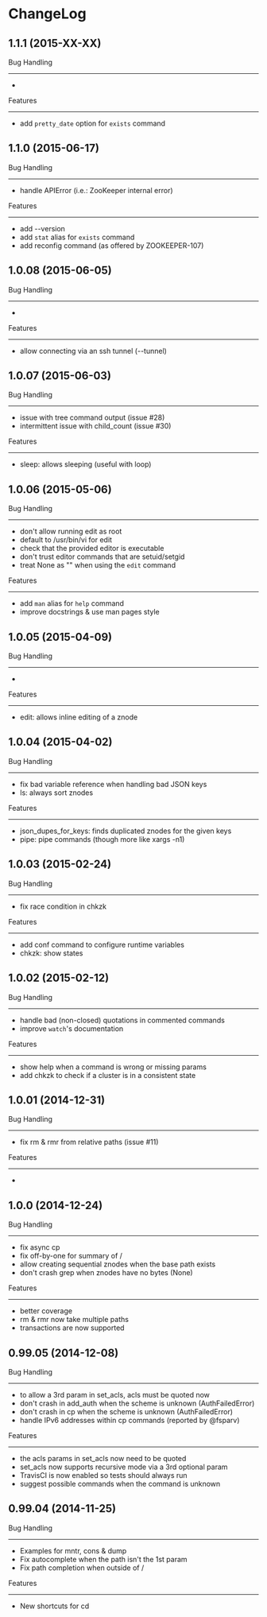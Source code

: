 ChangeLog
=========

1.1.1 (2015-XX-XX)
--------------------

Bug Handling
************
-

Features
********
- add `pretty_date` option for `exists` command

1.1.0 (2015-06-17)
--------------------

Bug Handling
************
- handle APIError (i.e.: ZooKeeper internal error)

Features
********
- add --version
- add `stat` alias for `exists` command
- add reconfig command (as offered by ZOOKEEPER-107)

1.0.08 (2015-06-05)
--------------------

Bug Handling
************
-

Features
********
- allow connecting via an ssh tunnel (--tunnel)

1.0.07 (2015-06-03)
--------------------

Bug Handling
************
- issue with tree command output (issue #28)
- intermittent issue with child_count (issue #30)

Features
********
- sleep: allows sleeping (useful with loop)

1.0.06 (2015-05-06)
--------------------

Bug Handling
************
- don't allow running edit as root
- default to /usr/bin/vi for edit
- check that the provided editor is executable
- don't trust editor commands that are setuid/setgid
- treat None as "" when using the `edit` command

Features
********
- add `man` alias for `help` command
- improve docstrings & use man pages style

1.0.05 (2015-04-09)
--------------------

Bug Handling
************
-

Features
********
- edit: allows inline editing of a znode

1.0.04 (2015-04-02)
--------------------

Bug Handling
************
- fix bad variable reference when handling bad JSON keys
- ls: always sort znodes

Features
********
- json_dupes_for_keys: finds duplicated znodes for the given keys
- pipe: pipe commands (though more like xargs -n1)

1.0.03 (2015-02-24)
--------------------

Bug Handling
************
- fix race condition in chkzk

Features
********
- add conf command to configure runtime variables
- chkzk: show states

1.0.02 (2015-02-12)
--------------------

Bug Handling
************
- handle bad (non-closed) quotations in commented commands
- improve `watch`'s documentation

Features
********
- show help when a command is wrong or missing params
- add chkzk to check if a cluster is in a consistent state

1.0.01 (2014-12-31)
--------------------

Bug Handling
************
- fix rm & rmr from relative paths (issue #11)

Features
********
-

1.0.0 (2014-12-24)
--------------------

Bug Handling
************
- fix async cp
- fix off-by-one for summary of /
- allow creating sequential znodes when the base path exists
- don't crash grep when znodes have no bytes (None)

Features
********
- better coverage
- rm & rmr now take multiple paths
- transactions are now supported

0.99.05 (2014-12-08)
--------------------

Bug Handling
************

- to allow a 3rd param in set_acls, acls must be quoted now
- don't crash in add_auth when the scheme is unknown (AuthFailedError)
- don't crash in cp when the scheme is unknown (AuthFailedError)
- handle IPv6 addresses within cp commands (reported by @fsparv)

Features
********

- the acls params in set_acls now need to be quoted
- set_acls now supports recursive mode via a 3rd optional param
- TravisCI is now enabled so tests should always run
- suggest possible commands when the command is unknown

0.99.04 (2014-11-25)
--------------------

Bug Handling
************

- Examples for mntr, cons & dump
- Fix autocomplete when the path isn't the 1st param
- Fix path completion when outside of /

Features
********

- New shortcuts for cd
